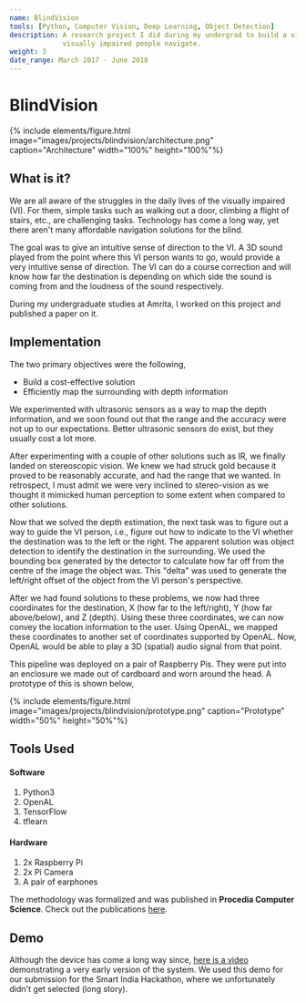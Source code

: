 ```yaml
---
name: BlindVision
tools: [Python, Computer Vision, Deep Learning, Object Detection]
description: A research project I did during my undergrad to build a vision system that helps
             visually impaired people navigate.
weight: 3
date_range: March 2017 - June 2018
---
```


# BlindVision

{% include elements/figure.html image="images/projects/blindvision/architecture.png" caption="Architecture" width="100%" height="100%"%}

## What is it?

We are all aware of the struggles in the daily lives of the visually impaired (VI). For them, simple tasks such as walking out a door, climbing a flight of stairs, etc., are challenging tasks. Technology has come a long way, yet there aren't many affordable navigation solutions for the blind.

The goal was to give an intuitive sense of direction to the VI. A 3D sound played from the point where this VI person wants to go, would provide a very intuitive sense of direction. The VI can do a course correction and will know how far the destination is depending on which side the sound is coming from and the loudness of the sound respectively.

During my undergraduate studies at Amrita, I worked on this project and published a paper on it.

## Implementation

The two primary objectives were the following,

- Build a cost-effective solution
- Efficiently map the surrounding with depth information

We experimented with ultrasonic sensors as a way to map the depth information, and we soon found out that the range and the accuracy were not up to our expectations. Better ultrasonic sensors do exist, but they usually cost a lot more.

After experimenting with a couple of other solutions such as IR, we finally landed on stereoscopic vision. We knew we had struck gold because it proved to be reasonably accurate, and had the range that we wanted. In retrospect, I must admit we were very inclined to stereo-vision as we thought it mimicked human perception to some extent when compared to other solutions.

Now that we solved the depth estimation, the next task was to figure out a way to guide the VI person, i.e., figure out how to indicate to the VI whether the destination was to the left or the right. The apparent solution was object detection to identify the destination in the surrounding. We used the bounding box generated by the detector to calculate how far off from the centre of the image the object was. This "delta" was used to generate the left/right offset of the object from the VI person's perspective.

After we had found solutions to these problems, we now had three coordinates for the destination, X (how far to the left/right), Y (how far above/below), and Z (depth). Using these three coordinates, we can now convey the location information to the user. Using OpenAL, we mapped these coordinates to another set of coordinates supported by OpenAL. Now, OpenAL would be able to play a 3D (spatial) audio signal from that point.

This pipeline was deployed on a pair of Raspberry Pis. They were put into an enclosure we made out of cardboard and worn around the head. A prototype of this is shown below,

{% include elements/figure.html image="images/projects/blindvision/prototype.png" caption="Prototype" width="50%" height="50%"%}

## Tools Used

#### Software

1. Python3
2. OpenAL
3. TensorFlow
4. tflearn

#### Hardware

1. 2x Raspberry Pi
2. 2x Pi Camera
3. A pair of earphones

The methodology was formalized and was published in **Procedia Computer Science**. Check out the publications [here]({{site.baseurl}}/publications).

## Demo

Although the device has come a long way since, [here is a video](https://www.youtube.com/watch?v=-nlK2Z8NwKw) demonstrating a very early version of the system. We used this demo for our submission for the Smart India Hackathon, where we unfortunately didn't get selected (long story).
